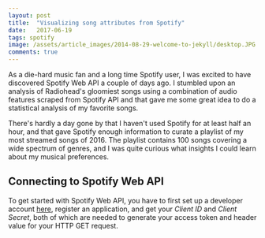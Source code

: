 ```yaml
---
layout: post
title:  "Visualizing song attributes from Spotify"
date:   2017-06-19
tags: spotify
image: /assets/article_images/2014-08-29-welcome-to-jekyll/desktop.JPG
comments: true
---
```


As a die-hard music fan and a long time Spotify user, I was excited to have discovered Spotify Web API a couple of days ago. I stumbled upon an analysis of Radiohead's gloomiest songs using a combination of audio features scraped from Spotify API and that gave me some great idea to do a statistical analysis of my favorite songs.

There's hardly a day gone by that I haven't used Spotify for at least half an hour, and that gave Spotify enough information to curate a playlist of my most streamed songs of 2016. The playlist contains 100 songs covering a wide spectrum of genres, and I was quite curious what insights I could learn about my musical preferences.

## Connecting to Spotify Web API

To get started with Spotify Web API, you have to first set up a developer account [here](https://developer.spotify.com/my-applications/#!/applications), register an application, and get your *Client ID* and *Client Secret*, both of which are needed to generate your access token and header value for your HTTP GET request.
